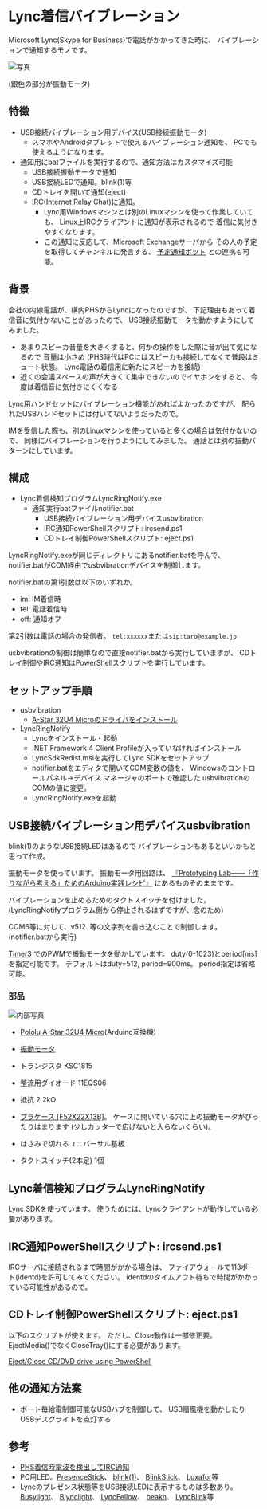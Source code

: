 # Lync着信バイブレーション

Microsoft Lync(Skype for Business)で電話がかかってきた時に、
バイブレーションで通知するモノです。

![写真](../img/usbvibration.jpg)

(銀色の部分が振動モータ)

## 特徴
* USB接続バイブレーション用デバイス(USB接続振動モータ)
	* スマホやAndroidタブレットで使えるバイブレーション通知を、
	  PCでも使えるようになります。
* 通知用にbatファイルを実行するので、通知方法はカスタマイズ可能
	* USB接続振動モータで通知
	* USB接続LEDで通知。blink(1)等
	* CDトレイを開いて通知(eject)
	* IRC(Internet Relay Chat)に通知。
		* Lync用Windowsマシンとは別のLinuxマシンを使って作業していても、
		  Linux上IRCクライアントに通知が表示されるので
		  着信に気付きやすくなります。
		* この通知に反応して、Microsoft Exchangeサーバから
		  その人の予定を取得してチャンネルに発言する、
		  [予定通知ボット](https://github.com/deton/ExchangeAppointmentBot)
		  との連携も可能。

## 背景
会社の内線電話が、構内PHSからLyncになったのですが、
下記理由もあって着信音に気付かないことがあったので、
USB接続振動モータを動かすようにしてみました。

+ あまりスピーカ音量を大きくすると、何かの操作をした際に音が出て気になるので
  音量は小さめ
  (PHS時代はPCにはスピーカも接続してなくて普段はミュート状態。
  Lync電話の着信用に新たにスピーカを接続)
+ 近くの会議スペースの声が大きくて集中できないのでイヤホンをすると、
  今度は着信音に気付きにくくなる

Lync用ハンドセットにバイブレーション機能があればよかったのですが、
配られたUSBハンドセットには付いてないようだったので。

IMを受信した際も、別のLinuxマシンを使っていると多くの場合は気付かないので、
同様にバイブレーションを行うようにしてみました。
通話とは別の振動パターンにしています。

## 構成
* Lync着信検知プログラムLyncRingNotify.exe
	* 通知実行batファイルnotifier.bat
		* USB接続バイブレーション用デバイスusbvibration
		* IRC通知PowerShellスクリプト: ircsend.ps1
		* CDトレイ制御PowerShellスクリプト: eject.ps1

LyncRingNotify.exeが同じディレクトリにあるnotifier.batを呼んで、
notifier.batがCOM経由でusbvibrationデバイスを制御します。

notifier.batの第1引数は以下のいずれか。

* im: IM着信時
* tel: 電話着信時
* off: 通知オフ

第2引数は電話の場合の発信者。
`tel:xxxxxx`または`sip:taro@example.jp`

usbvibrationの制御は簡単なので直接notifier.batから実行していますが、
CDトレイ制御やIRC通知はPowerShellスクリプトを実行しています。

## セットアップ手順
* usbvibration
	* [A-Star 32U4 Microのドライバをインストール](https://www.pololu.com/docs/0J61/6.1)
* LyncRingNotify
	* Lyncをインストール・起動
	* .NET Framework 4 Client Profileが入っていなければインストール
	* LyncSdkRedist.msiを実行してLync SDKをセットアップ
	* notifier.batをエディタで開いてCOM変数の値を、
	  Windowsのコントロールパネル→デバイス マネージャのポートで確認した
	  usbvibrationのCOMの値に変更。
	* LyncRingNotify.exeを起動

## USB接続バイブレーション用デバイスusbvibration
blink(1)のようなUSB接続LEDはあるので
バイブレーションもあるといいかもと思って作成。

振動モータを使っています。
振動モータ用回路は、
[『Prototyping Lab――「作りながら考える」ためのArduino実践レシピ』](http://www.oreilly.co.jp/books/9784873114538/)
にあるものそのままです。

バイブレーションを止めるためのタクトスイッチを付けました。
(LyncRingNotifyプログラム側から停止されるはずですが、念のため)

COM6等に対して、v512. 等の文字列を書き込むことで制御します。
(notifier.batから実行)

[Timer3](https://www.pjrc.com/teensy/td_libs_TimerOne.html)
でのPWMで振動モータを動かしています。
duty(0-1023)とperiod[ms]を指定可能です。
デフォルトはduty=512, period=900ms。
period指定は省略可能。

### 部品
![内部写真](../img/usbvibration-inside.jpg)

+ [Pololu A-Star 32U4 Micro](https://www.switch-science.com/catalog/1748/)(Arduino互換機)
+ [振動モータ](http://www.sengoku.co.jp/mod/sgk_cart/detail.php?code=EEHD-4HSR)
+ トランジスタ KSC1815
+ 整流用ダイオード 11EQS06
+ 抵抗 2.2kΩ

+ [プラケース [F52X22X13B]](http://www.aitendo.com/product/5186)。
  ケースに開いている穴に上の振動モータがぴったりはまります
  (少しカッターで広げないと入らないくらい)。
+ はさみで切れるユニバーサル基板
+ タクトスイッチ(2本足) 1個

## Lync着信検知プログラムLyncRingNotify
Lync SDKを使っています。
使うためには、Lyncクライアントが動作している必要があります。

## IRC通知PowerShellスクリプト: ircsend.ps1
IRCサーバに接続されるまで時間がかかる場合は、
ファイアウォールで113ポート(identd)を許可してみてください。
identdのタイムアウト待ちで時間がかかっている可能性があるので。

## CDトレイ制御PowerShellスクリプト: eject.ps1
以下のスクリプトが使えます。
ただし、Close動作は一部修正要。
EjectMedia()でなくCloseTray()にする必要があります。

[Eject/Close CD/DVD drive using PowerShell](https://gallery.technet.microsoft.com/scriptcenter/EjectClose-CDDVD-drive-56d39361)

## 他の通知方法案
* ポート毎給電制御可能なUSBハブを制御して、
  USB扇風機を動かしたりUSBデスクライトを点灯する

## 参考
* [PHS着信時電波を検出してIRC通知](https://github.com/deton/phsringnotify)
* PC用LED。[PresenceStick](https://github.com/deton/presencestick)、
  [blink(1)](http://blink1.thingm.com/)、
  [BlinkStick](http://www.blinkstick.com/)、
  [Luxafor](http://internet.watch.impress.co.jp/docs/yajiuma/20150123_684991.html)等
* Lyncのプレゼンス状態等をUSB接続LEDに表示するものは多数あり。
  [Busylight](http://www.link-corp.co.jp/busylight/)、
  [Blynclight](http://www.blynclight.com/)、
  [LyncFellow](http://glueckkanja.github.io/LyncFellow/)、
  [beakn](https://github.com/jonbgallant/beakn)、
  [LyncBlink](https://github.com/benbong/LyncBlink)等

